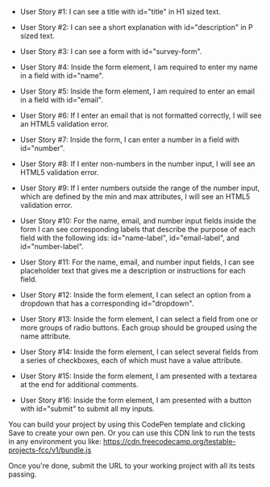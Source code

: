 - User Story #1: I can see a title with id="title" in H1 sized text.

- User Story #2: I can see a short explanation with id="description" in P sized text.

- User Story #3: I can see a form with id="survey-form".

- User Story #4: Inside the form element, I am required to enter my name in a field with id="name".

- User Story #5: Inside the form element, I am required to enter an email in a field with id="email".

- User Story #6: If I enter an email that is not formatted correctly, I will see an HTML5 validation error.

- User Story #7: Inside the form, I can enter a number in a field with id="number".

- User Story #8: If I enter non-numbers in the number input, I will see an HTML5 validation error.

- User Story #9: If I enter numbers outside the range of the number input, which are defined by the min and max attributes, I will see an HTML5 validation error.

- User Story #10: For the name, email, and number input fields inside the form I can see corresponding labels that describe the purpose of each field with the following ids: id="name-label", id="email-label", and id="number-label".

- User Story #11: For the name, email, and number input fields, I can see placeholder text that gives me a description or instructions for each field.

- User Story #12: Inside the form element, I can select an option from a dropdown that has a corresponding id="dropdown".

- User Story #13: Inside the form element, I can select a field from one or more groups of radio buttons. Each group should be grouped using the name attribute.

- User Story #14: Inside the form element, I can select several fields from a series of checkboxes, each of which must have a value attribute.

- User Story #15: Inside the form element, I am presented with a textarea at the end for additional comments.

- User Story #16: Inside the form element, I am presented with a button with id="submit" to submit all my inputs.

You can build your project by using this CodePen template and clicking Save to create your own pen. Or you can use this CDN link to run the tests in any environment you like: https://cdn.freecodecamp.org/testable-projects-fcc/v1/bundle.js

Once you're done, submit the URL to your working project with all its tests passing.
